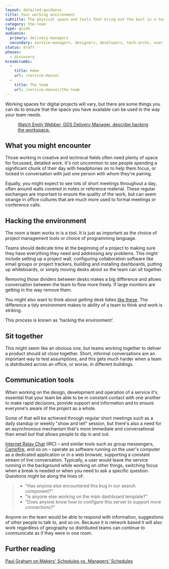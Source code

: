 ```yaml
---
layout: detailed-guidance
title: Your working environment
subtitle: The physical space and tools that bring out the best in a team
category: the-team
type: guide
audience:
  primary: delivery-managers
  secondary: service-managers, designers, developers, tech-archs, user-researchers, performance-analysts
status: draft
phases:
  - discovery
breadcrumbs:
  -
    title: Home
    url: /service-manual
  -
    title: The team
    url: /service-manual/the-team
---
```


Working spaces for digital projects will vary, but there are some things you can do to ensure that the space you have available can be used in the way your team needs.

<figure class="media-player-wrapper video"><a href="https://www.youtube.com/watch?v=2rAE6c6cSM4">Watch Emily Webber, GDS Delivery Manager, describe hacking the workspace.</a></figure>

## What you might encounter

Those working in creative and technical fields often need plenty of space for focussed, detailed work. It's not uncommon to see people spending a significant chunk of their day with headphones on to help them focus, or locked in conversation with just one person with whom they're pairing.

Equally, you might expect to see lots of short meetings throughout a day, often around walls covered in notes or reference material. These regular exchanges are important to ensure the quality of the work, but can seem strange in office cultures that are much more used to formal meetings or conference calls.

## Hacking the environment

The room a team works in is a tool. It is just as important as the choice of project management tools or choice of programming language.

Teams should dedicate time at the beginning of a project to making sure they have everything they need and addressing any problems. This might include setting up a project wall, configuring collaboration software like email groups or project trackers, building and installing dashboards, putting up whiteboards, or simply moving desks about so the team can sit together.

Removing those dividers between desks makes a big difference and allows conversation between the team to flow more freely. If large monitors are getting in the way remove them.

You might also want to think about getting desk tidies [like these](http://www.muji.eu/pages/online.asp?Sec=9&Sub=38&PID=163). The difference a tidy environment makes to ability of a team to think and work is striking.

This process is known as 'hacking the environment'.

## Sit together

This might seem like an obvious one, but teams working together to deliver a product should sit close together. Short, informal conversations are an important way to test assumptions, and this gets much harder when a team is distributed across an office, or worse, in different buildings.

## Communication tools

When working on the design, development and operation of a service it's essential that your team be able to be in constant contact with one another to make rapid decisions, provide support and information and to ensure everyone's aware of the project as a whole.

Some of that will be achieved through regular short meetings such as a daily standup or weekly "show and tell" session, but there's also a need for an asynchronous mechanism that's more immediate and conversational than email but that allows people to dip in and out.

[Internet Relay Chat](http://en.wikipedia.org/wiki/Internet_Relay_Chat) (IRC) – and similar tools such as group messengers, [Campfire](http://campfirenow.com/), and so on – operate as software running on the user's computer as a dedicated application or in a web browser, supporting a constant stream of live conversation. Typically, a user would leave the service running in the background while working on other things, switching focus when a break is needed or when you need to ask a specific question. Questions might be along the lines of:

>* "Has anyone else encountered this bug in our search component?"
>* "Is anyone else working on the main dashboard template?"
>* "Does anyone know how to configure this server to support more connections?"

Anyone on the team would be able to respond with information, suggestions of other people to talk to, and so on. Because it is network based it will also work regardless of geography so distributed teams can continue to communicate as if they were in one room.

## Further reading
[Paul Graham on Makers' Schedules vs. Managers' Schedules](http://www.paulgraham.com/makersschedule.html)
